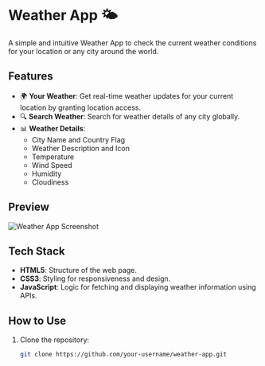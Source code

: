 # Weather App 🌤️

A simple and intuitive Weather App to check the current weather conditions for your location or any city around the world.

## Features

- 🌍 **Your Weather**: Get real-time weather updates for your current location by granting location access.
- 🔍 **Search Weather**: Search for weather details of any city globally.
- 📊 **Weather Details**:
  - City Name and Country Flag
  - Weather Description and Icon
  - Temperature
  - Wind Speed
  - Humidity
  - Cloudiness

## Preview

![Weather App Screenshot](./Images/app-preview.png)

## Tech Stack

- **HTML5**: Structure of the web page.
- **CSS3**: Styling for responsiveness and design.
- **JavaScript**: Logic for fetching and displaying weather information using APIs.

## How to Use

1. Clone the repository:
   ```bash
   git clone https://github.com/your-username/weather-app.git
